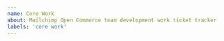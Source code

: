 ```yaml
---
name: Core Work
about: Mailchimp Open Commerce team development work ticket tracker
labels: 'core work'
---
```


<!--
Core work template is only for tracking work for the internal development cycles of the Mailchimp Open Commerce team. If you want to report a bug please use the bug report template. 

Are you looking for help with getting started on Mailchimp Open Commerce? Please visit our [Mailchimp Open Commerce documentation](https://docs.reactioncommerce.com/reaction-docs/trunk/getting-started-developing-with-reaction).
-->


